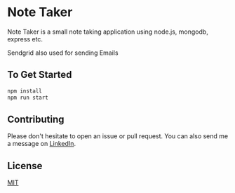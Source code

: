 # Note Taker

Note Taker is a small note taking application using node.js, mongodb, express etc.

Sendgrid also used for sending Emails

## To Get Started

```bash
npm install
npm run start
```

## Contributing

Please don't hesitate to open an issue or pull request. You can also send me a message on [LinkedIn](https://www.linkedin.com/in/rutuparna-rout/).

## License

[MIT](https://choosealicense.com/licenses/mit/)
